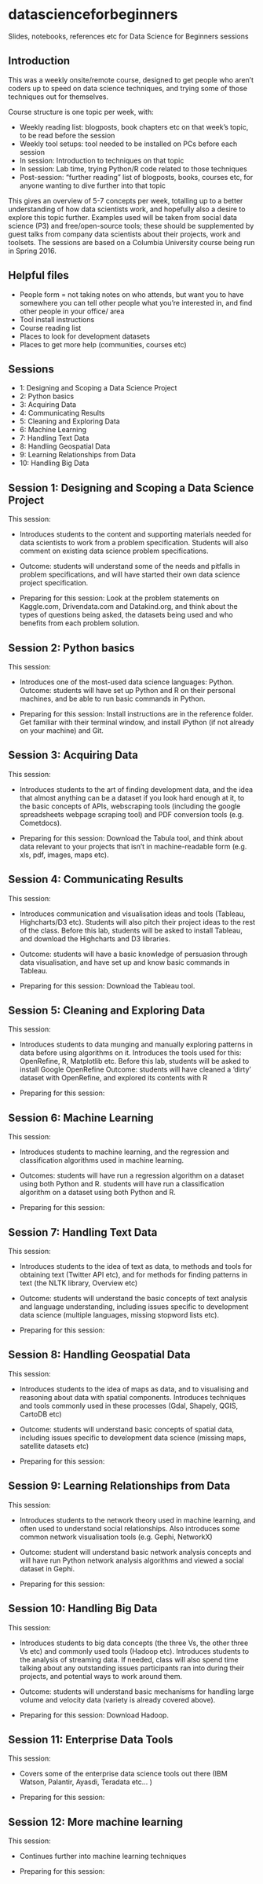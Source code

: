 # datascienceforbeginners
Slides, notebooks, references etc for Data Science for Beginners sessions

## Introduction
This was a weekly onsite/remote course, designed to get people who aren’t coders up to speed on data science techniques, and trying some of those techniques out for themselves. 

Course structure is one topic per week, with: 

* Weekly reading list: blogposts, book chapters etc on that week’s topic, to be read before the session
* Weekly tool setups: tool needed to be installed on PCs before each session
* In session: Introduction to techniques on that topic
* In session: Lab time, trying Python/R code related to those techniques
* Post-session: “further reading” list of blogposts, books, courses etc, for anyone wanting to dive further into that topic

This gives an overview of 5-7 concepts per week,  totalling up to a better understanding of how data scientists work, and hopefully also a desire to explore this topic further.  Examples used will be taken from social data science (P3) and free/open-source tools; these should be supplemented by guest talks from company data scientists about their projects, work and toolsets.  The sessions are based on a Columbia University course being run in Spring 2016.

## Helpful files

* People form = not taking notes on who attends, but want you to have somewhere you can tell other people what you’re interested in, and find other people in your office/ area
* Tool install instructions
* Course reading list
* Places to look for development datasets
* Places to get more help (communities, courses etc)


## Sessions

* 1: Designing and Scoping a Data Science Project
* 2: Python basics
* 3: Acquiring Data
* 4: Communicating Results
* 5: Cleaning and Exploring Data
* 6: Machine Learning
* 7: Handling Text Data
* 8: Handling Geospatial Data
* 9: Learning Relationships from Data
* 10: Handling Big Data

## Session 1: Designing and Scoping a Data Science Project
This session:

* Introduces students to the content and supporting materials needed for data scientists to work from a problem specification. Students will also comment on existing data science problem specifications. 
* Outcome: students will understand some of the needs and pitfalls in problem specifications, and will have started their own data science project specification.

* Preparing for this session:
Look at the problem statements on Kaggle.com, Drivendata.com and Datakind.org, and think about the types of questions being asked, the datasets being used and who benefits from each problem solution.

## Session 2: Python basics
This session:

* Introduces one of the most-used data science languages: Python.  Outcome: students will have set up Python and R on their personal machines, and be able to run basic commands in Python.

* Preparing for this session: Install instructions are in the reference folder.  Get familiar with their terminal window, and install iPython (if not already on your machine) and Git.

## Session 3: Acquiring Data
This session:

* Introduces students to the art of finding development data, and the idea that almost anything can be a dataset if you look hard enough at it, to the basic concepts of APIs, webscraping tools (including the google spreadsheets webpage scraping tool) and PDF conversion tools (e.g. Cometdocs).

* Preparing for this session:
Download the Tabula tool, and think about data relevant to your projects that isn’t in machine-readable form (e.g. xls, pdf, images, maps etc).

## Session 4: Communicating Results
This session:

* Introduces communication and visualisation ideas and tools  (Tableau, Highcharts/D3 etc).  Students will also pitch their project ideas to the rest of the class.
Before this lab, students will be asked to install Tableau, and download the Highcharts and D3 libraries.
* Outcome: students will have a basic knowledge of persuasion through data visualisation, and have set up and know basic commands in Tableau.

* Preparing for this session:
Download the Tableau tool. 

## Session 5: Cleaning and Exploring Data
This session:

* Introduces students to data munging and manually exploring patterns in data before using algorithms on it. Introduces the tools used for this: OpenRefine, R, Matplotlib etc.
Before this lab, students will be asked to install Google OpenRefine
Outcome: students will have cleaned a ‘dirty’ dataset with OpenRefine, and explored its contents with R

* Preparing for this session:


## Session 6: Machine Learning
This session:

* Introduces students to machine learning, and the regression and classification algorithms used in machine learning. 
* Outcomes: students will have run a regression algorithm on a dataset using both Python and R. students will have run a classification algorithm on a dataset using both Python and R.

* Preparing for this session:


## Session 7: Handling Text Data
This session: 

* Introduces students to the idea of text as data, to methods and tools for obtaining text  (Twitter API etc), and for methods for finding patterns in text (the NLTK library, Overview etc)
* Outcome: students will  understand the basic concepts of text analysis and language understanding, including issues specific to development data science (multiple languages, missing stopword lists etc).

* Preparing for this session:


## Session 8: Handling Geospatial Data
This session:

* Introduces students to the idea of maps as data, and to visualising and reasoning about data with spatial components.  Introduces techniques and tools commonly used in these processes (Gdal, Shapely, QGIS, CartoDB etc)
* Outcome: students will understand basic concepts of spatial data, including issues specific to development data science (missing maps, satellite datasets etc)

* Preparing for this session:


## Session 9: Learning Relationships from Data
This session: 

* Introduces students to the network theory used in machine learning, and often used to understand social relationships.  Also introduces some common network visualisation tools (e.g. Gephi, NetworkX)
* Outcome: student will understand basic network analysis concepts and will have run Python network analysis algorithms and viewed a social dataset in Gephi.

* Preparing for this session:


## Session 10: Handling Big Data
This session: 

* Introduces students to big data concepts (the three Vs, the other three Vs etc) and commonly used tools (Hadoop etc). Introduces students to the analysis of streaming data.  If needed, class will also spend time talking about any outstanding issues participants ran into during their projects, and potential ways to work around them.
* Outcome: students will understand basic mechanisms for handling large volume and velocity data (variety is already covered above).

* Preparing for this session:
Download Hadoop.

## Session 11: Enterprise Data Tools
This session:

* Covers some of the enterprise data science tools out there (IBM Watson, Palantir, Ayasdi, Teradata etc… )

* Preparing for this session:


## Session 12: More machine learning
This session: 

* Continues further into machine learning techniques

* Preparing for this session:


